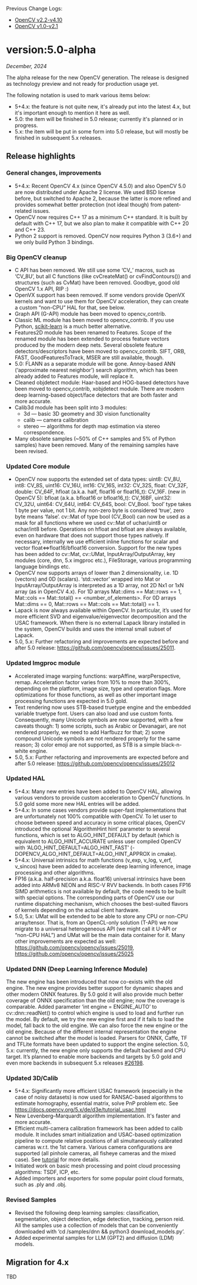 Previous Change Logs:
* [OpenCV v2.2-v4.10](OpenCV-Change-Logs-v2.2%E2%80%90v4.10)
* [OpenCV v1.0-v2.1](OpenCV-Change-Logs-v1.0%E2%80%90v2.1)

# version:5.0-alpha

*December, 2024*

The alpha release for the new OpenCV generation. The release is designed as technology preview and not ready for production usage yet.

The following notation is used to mark various items below:
* 5+4.x: the feature is not quite new, it's already put into the latest 4.x, but it's important enough to mention it here as well.
* 5.0: the item will be finished in 5.0 release; currently it's planned or in progress.
* 5.x: the item will be put in some form into 5.0 release, but will mostly be finished in subsequent 5.x releases.

## Release highlights

### General changes, improvements

- 5+4.x: Recent OpenCV 4.x (since OpenCV 4.5.0) and also OpenCV 5.0 are now distributed under Apache 2 license. We used BSD license before, but switched to Apache 2, because the latter is more refined and provides somewhat better protection (not ideal though) from patent-related issues.
- OpenCV now requires C++ 17 as a minimum C++ standard. It is built by default with C++ 17, but we also plan to make it compatible with C++ 20 and C++ 23.
- Python 2 support is removed. OpenCV now requires Python 3 (3.6+) and we only build Python 3 bindings.

### Big OpenCV cleanup

- C API has been removed. We still use some ‘CV_’ macros, such as ‘CV_8U’, but all C functions (like cvCreateMat() or cvFindContours()) and structures (such as CvMat) have been removed. Goodbye, good old OpenCV 1.x API, RIP :)
- OpenVX support has been removed. If some vendors provide OpenVX kernels and want to use them for OpenCV acceleration, they can create a custom “non-CPU” HAL for that, see below.
- Graph API (G-API) module has been moved to opencv_contrib.
- Classic ML module has been moved to opencv_contrib. If you use Python, [scikit-learn](https://scikit-learn.org/) is a much better alternative.
- Features2D module has been renamed to Features. Scope of the renamed module has been extended to process feature vectors produced by the modern deep nets. Several obsolete feature detectors/descriptors have been moved to opencv_contrib. SIFT, ORB, FAST, GoodFeaturesToTrack, MSER are still available, though.
- 5.0: FLANN as a separate module will be gone. Annoy-based ANN (‘approximate nearest neighbor’) search algorithm, which has been already added to Features module, will replace it.
- Cleaned objdetect module: Haar-based and HOG-based detectors have been moved to opencv_contrib, xobjdetect module. There are modern deep learning-based object/face detectors that are both faster and more accurate.
- Calib3d module has been split into 3 modules:
  - 3d — basic 3D geometry and 3D vision functionality
  - calib — camera calibration
  - stereo — algorithms for depth map estimation via stereo correspondence.
- Many obsolete samples (~50% of C++ samples and 5% of Python samples) have been removed. Many of the remaining samples have been revised. 

### Updated Core module

- OpenCV now supports the extended set of data types:
uint8: CV_8U, int8: CV_8S, uint16: CV_16U, int16: CV_16S, int32: CV_32S, float: CV_32F, double: CV_64F, hfloat (a.k.a. half, float16 or float16_t): CV_16F.
(new in OpenCV 5): bfloat (a.k.a. bfloat16 or bfloat16_t): CV_16BF, uint32: CV_32U, uint64: CV_64U, int64: CV_64S, bool: CV_Bool.
‘bool’ type takes 1 byte per value, not 1 bit. Any non-zero byte is considered ‘true’, zero byte means ‘false’. cv::Mat of type bool (CV_Bool) can now be used as a mask for all functions where we used cv::Mat of uchar/uint8 or schar/int8 before.
Operations on hfloat and bfloat are always available, even on hardware that does not support those types natively. If necessary, internally we use efficient inline functions for scalar and vector float⇔float16/bfloat16 conversion.
	Support for the new types has been added to cv::Mat, cv::UMat,
            InputArray/OutputArray, key modules (core, dnn, 5.x imgproc etc.), FileStorage,
            various programming language bindings etc.
- OpenCV now supports arrays of lower than 2 dimensionality, i.e. 1D (vectors) and 0D (scalars). ‘std::vector<T>’ wrapped into Mat or InputArray/OutputArray is interpreted as a 1D array, not 2D Nx1 or 1xN array (as in OpenCV 4.x). For 1D arrays Mat::dims == Mat::rows == 1, Mat::cols == Mat::total() == <number_of_elements>. For 0D arrays Mat::dims == 0, Mat::rows == Mat::cols == Mat::total() == 1.
- Lapack is now always available within OpenCV. In particular, it’s used for more efficient SVD and eigenvalue/eigenvector decomposition and the USAC framework. When there is no external Lapack library installed in the system, OpenCV builds and uses the internal small subset of Lapack.
- 5.0, 5.x: Further refactoring and improvements are expected before and after 5.0 release: https://github.com/opencv/opencv/issues/25011.

### Updated Imgproc module

- Accelerated image warping functions: warpAffine, warpPerspective, remap. Acceleration factor varies from 10% to more than 300%, depending on the platform, image size, type and operation flags. More optimizations for those functions, as well as other important image processing functions are expected in 5.0 gold.
- Text rendering now uses STB-based truetype engine and the embedded variable truetype font. Users can also load and use custom fonts. Consequently, many Unicode symbols are now supported, with a few caveats though: 1) some scripts, such as Arabic or Devanagari, are not rendered properly, we need to add Harfbuzz for that; 2) some compound Unicode symbols are not rendered properly for the same reason; 3) color emoji are not supported, as STB is a simple black-n-white engine.
- 5.0, 5.x: Further refactoring and improvements are expected before and after 5.0 release: https://github.com/opencv/opencv/issues/25012

### Updated HAL

- 5+4.x: Many new entries have been added to OpenCV HAL, allowing various vendors to provide custom acceleration to OpenCV functions. In 5.0 gold some more new HAL entries will be added.
- 5+4.x: In some cases vendors provide super-fast implementations that are unfortunately not 100% compatible with OpenCV. To let user to choose between speed and accuracy in some critical places, OpenCV introduced the optional ‘AlgorithmHint hint’ parameter to several functions, which is set to ALGO_HINT_DEFAULT by default (which is equivalent to ALGO_HINT_ACCURATE unless user compiled OpenCV with ‘ALGO_HINT_DEFAULT=ALGO_HINT_FAST’ (-DOPENCV_ALGO_HINT_DEFAULT=ALGO_HINT_APPROX in cmake).
- 5+4.x: Universal intrinsics for math functions (v_exp, v_log, v_erf, v_sincos) have been added to accelerate deep learning inference, image processing and other algorithms.
- FP16 (a.k.a. half-precision a.k.a. float16) universal intrinsics have been added into ARMv8 NEON and RISC-V RVV backends. In both cases FP16 SIMD arithmetics is not available by default, the code needs to be built with special options. The corresponding parts of OpenCV use our runtime dispatching mechanism, which chooses the best-suited flavors of kernels depending on the actual client hardware.
- 5.0, 5.x: UMat will be extended to be able to store any CPU or non-CPU array/tensor. That is, from an OpenCL-only solution (T-API) we now migrate to a universal heterogeneous API (we might call it U-API or “non-CPU HAL”) and UMat will be the main data container for it. Many other improvements are expected as well: https://github.com/opencv/opencv/issues/25019, https://github.com/opencv/opencv/issues/25025

### Updated DNN (Deep Learning Inference Module)

The new engine has been introduced that now co-exists with the old engine. The new engine provides better support for dynamic shapes and other modern ONNX features. By 5.0 gold it will also provide much better coverage of ONNX specification than the old engine; now the coverage is comparable.
Added parameter ‘int engine = ENGINE_AUTO’ to cv::dnn::readNet() to control which engine is used to load and further run the model. By default, we try the new engine first and if it fails to load the model, fall back to the old engine. We can also force the new engine or the old engine. Because of the different internal representation the engine cannot be switched after the model is loaded. Parsers for ONNX, Caffe, TF and TFLite formats have been updated to support the engine selection.
5.0, 5.x: currently, the new engine only supports the default backend and CPU target. It’s planned to enable more backends and targets by 5.0 gold and even more backends in subsequent 5.x releases [#26198](https://github.com/opencv/opencv/issues/26198).

### Updated 3D/Calib

- 5+4.x: Significantly more efficient USAC framework (especially in the case of noisy datasets) is now used for RANSAC-based algorithms to estimate homography, essential matrix, solve PnP problem etc. See https://docs.opencv.org/5.x/de/d3e/tutorial_usac.html
- New Levenberg–Marquardt algorithm implementation. It's faster and more accurate.
- Efficient multi-camera calibration framework has been added to calib module. It includes smart initialization and USAC-based optimization pipeline to compute relative positions of all simultaneously calibrated cameras w.r.t. the 1st camera. Various camera configurations are supported (all pinhole cameras, all fisheye cameras and the mixed case). See [tutorial](https://docs.opencv.org/5.x/d6/d36/tutorial_multiview_camera_calibration.html) for more details.
- Initiated work on basic mesh processing and point cloud processing algorithms: TSDF, ICP, etc. 
- Added importers and exporters for some popular point cloud formats, such as .ply and .obj.

### Revised Samples

- Revised the following deep learning samples: classification, segmentation, object detection, edge detection, tracking, person reid. All the samples use a collection of models that can be conveniently downloaded with ‘cd <opencv>/samples/dnn && python3 download_models.py’.
- Added experimental samples for LLM (GPT2) and diffusion (LDM) models.

## Migration for 4.x

TBD